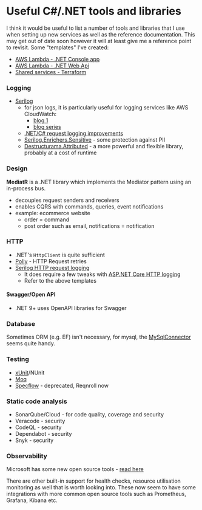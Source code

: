 # Useful C#/.NET tools and libraries

I think it would be useful to list a number of tools and libraries that I use when setting up new services as well as the reference documentation. This may get out of date soon however it will at least give me a reference point to revisit. Some "templates" I've created:

* [AWS Lambda - .NET Console app](https://github.com/burrt/AwsLambdaDotnet)
* [AWS Lambda - .NET Web Api](https://github.com/burrt/AwsLambdaDotnetWebApi)
* [Shared services - Terraform](https://github.com/burrt/tf-shared-core-services)

### Logging

* [Serilog](https://github.com/serilog/serilog)
  * for json logs, it is particularly useful for logging services like AWS CloudWatch:
    * [blog 1](https://nblumhardt.com/2016/07/serilog-2-0-json-improvements/)
    * [blog series](https://nblumhardt.com/2016/06/structured-logging-concepts-in-net-series-1/)
  * [.NET/C# request logging improvements](https://github.com/serilog/serilog-aspnetcore#request-logging)
  * [Serilog.Enrichers.Sensitive](https://github.com/serilog-contrib/Serilog.Enrichers.Sensitive) - some protection against PII
  * [Destructurama.Attributed](https://github.com/destructurama/attributed) - a more powerful and flexible library, probably at a cost of runtime

### Design

**MediatR** is a .NET library which implements the Mediator pattern using an in-process bus.

* decouples request senders and receivers
* enables CQRS with commands, queries, event notifications
* example: ecommerce website
  * order = command
  * post order such as email, notifications = notification

### HTTP

* .NET's `HttpClient` is quite sufficient
* [Polly](https://github.com/App-vNext/Polly) - HTTP Request retries
* [Serilog HTTP request logging](https://github.com/serilog/serilog-aspnetcore)
  * It does require a few tweaks with [ASP.NET Core HTTP logging](https://learn.microsoft.com/en-us/aspnet/core/fundamentals/http-logging)
  * Refer to the above templates

#### Swagger/Open API

* .NET 9+ uses OpenAPI libraries for Swagger

### Database

Sometimes ORM (e.g. EF) isn't necessary, for mysql, the [MySqlConnector](https://github.com/mysql-net/MySqlConnector) seems quite handy.

### Testing

* [xUnit](https://github.com/xunit/xunit)/NUnit
* [Moq](https://github.com/devlooped/moq)
* [Specflow](https://github.com/SpecFlowOSS/SpecFlow) - deprecated, Reqnroll now

### Static code analysis

* SonarQube/Cloud - for code quality, coverage and security
* Veracode - security
* CodeQL - security
* Dependabot - security
* Snyk - security

### Observability

Microsoft has some new open source tools - [read here](https://learn.microsoft.com/en-us/dotnet/core/diagnostics/observability-with-otel)

There are other built-in support for health checks, resource utilisation monitoring as well that is worth looking into. These now seem to have some integrations with more common open source tools such as Prometheus, Grafana, Kibana etc.
